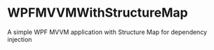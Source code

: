 WPFMVVMWithStructureMap
=======================

A simple WPF MVVM application with Structure Map for dependency injection
